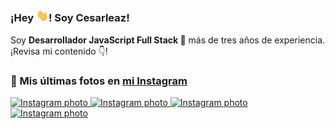 <h3>¡Hey <img src="https://raw.githubusercontent.com/ABSphreak/ABSphreak/master/gifs/Hi.gif" width="20px" decondig="async">! Soy Cesarleaz!</h3>

<p>Soy <strong>Desarrollador JavaScript Full Stack 🚀</strong> más de tres años de experiencia.<br />¡Revisa mi contenido 👇!</p>

### 📸 Mis últimas fotos en [mi Instagram](https://instagram.com/cele)


<a href='https://instagram.com/p/C1UpuSGLQiG' target='_blank'>
  <img width='20%' src='https://instagram.flba2-1.fna.fbcdn.net/v/t51.29350-15/412513918_1325803934584302_4400498733289087214_n.jpg?stp=dst-jpg_e15&_nc_ht=instagram.flba2-1.fna.fbcdn.net&_nc_cat=106&_nc_ohc=lP5rjFhgOFwQ7kNvgGfvRiF&edm=APU89FABAAAA&ccb=7-5&oh=00_AYAG4E4xuojxXfnAovAXe7hwfO-QjnaFbTjjW5s-oFGAAQ&oe=667EA79D&_nc_sid=bc0c2c' alt='Instagram photo' />
</a>
<a href='https://instagram.com/p/CzMY3lzxgmx' target='_blank'>
  <img width='20%' src='https://instagram.flba2-1.fna.fbcdn.net/v/t51.29350-15/398916226_819142863293745_2426123683154743297_n.webp?stp=dst-jpg_e35&_nc_ht=instagram.flba2-1.fna.fbcdn.net&_nc_cat=109&_nc_ohc=PrUPT8o6R6MQ7kNvgG-w1iM&edm=APU89FABAAAA&ccb=7-5&oh=00_AYBb85ho_3W8-aXpbBhxWFJ3HMZBkhyQ-2C4a2H097j5Pg&oe=667EA68C&_nc_sid=bc0c2c' alt='Instagram photo' />
</a>
<a href='https://instagram.com/p/CygbQv4uqxM' target='_blank'>
  <img width='20%' src='https://instagram.flba2-1.fna.fbcdn.net/v/t51.29350-15/391525959_236593062741789_5868561716480810596_n.webp?stp=dst-jpg_e35&_nc_ht=instagram.flba2-1.fna.fbcdn.net&_nc_cat=109&_nc_ohc=w82Hsk5ril0Q7kNvgHrFLag&edm=APU89FABAAAA&ccb=7-5&oh=00_AYCWPPt2zEqitVggPLqRuBy7uZOguK-N3dTe0JVPu95QjQ&oe=667EACC8&_nc_sid=bc0c2c' alt='Instagram photo' />
</a>
<a href='https://instagram.com/p/CxTmOF6vN8M' target='_blank'>
  <img width='20%' src='https://instagram.flba2-1.fna.fbcdn.net/v/t51.29350-15/378565944_323878180141713_8920720304536029091_n.jpg?stp=dst-jpg_e15&_nc_ht=instagram.flba2-1.fna.fbcdn.net&_nc_cat=109&_nc_ohc=u3he6noH2MYQ7kNvgGDpNMm&edm=APU89FABAAAA&ccb=7-5&oh=00_AYB4XqQJ63d6e8YrTGykOS3IPFWvvS-fScQ2bCSyT-uIRA&oe=667EA692&_nc_sid=bc0c2c' alt='Instagram photo' />
</a>
